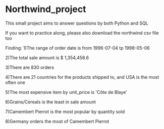 # Northwind_project

This small project aims to answer questions by both Python and SQL

If you want to practice along, please also download the northwind csv file too

Finding:
1)The range of order date is from 1996-07-04 tp 1998-05-06

2)The total sale amount is $ 1,354,458.6 

3)There are 830 orders

4)There are 21 countries for the products shipped to, and USA is the most often one

5)The most expensive item by unit_price is 'Côte de Blaye'

6)Grains/Cereals is the least in sale amount

7)Camembert Pierrot is the most popular by quantity sold

8)Germany orders the most of Camembert Pierrot
